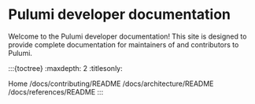 # Pulumi developer documentation

Welcome to the Pulumi developer documentation! This site is designed to provide
complete documentation for maintainers of and contributors to Pulumi.

:::{toctree}
:maxdepth: 2
:titlesonly:

Home <self>
/docs/contributing/README
/docs/architecture/README
/docs/references/README
:::
